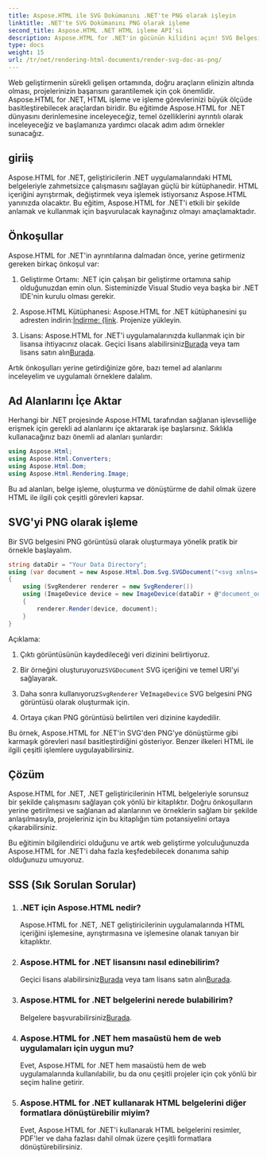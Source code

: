 ```yaml
---
title: Aspose.HTML ile SVG Dokümanını .NET'te PNG olarak işleyin
linktitle: .NET'te SVG Dokümanını PNG olarak işleme
second_title: Aspose.HTML .NET HTML işleme API'si
description: Aspose.HTML for .NET'in gücünün kilidini açın! SVG Belgesini zahmetsizce PNG olarak nasıl oluşturacağınızı öğrenin. Adım adım örneklere ve SSS'lere göz atın. Şimdi başla!
type: docs
weight: 15
url: /tr/net/rendering-html-documents/render-svg-doc-as-png/
---
```


Web geliştirmenin sürekli gelişen ortamında, doğru araçların elinizin altında olması, projelerinizin başarısını garantilemek için çok önemlidir. Aspose.HTML for .NET, HTML işleme ve işleme görevlerinizi büyük ölçüde basitleştirebilecek araçlardan biridir. Bu eğitimde Aspose.HTML for .NET dünyasını derinlemesine inceleyeceğiz, temel özelliklerini ayrıntılı olarak inceleyeceğiz ve başlamanıza yardımcı olacak adım adım örnekler sunacağız.

## giriiş

Aspose.HTML for .NET, geliştiricilerin .NET uygulamalarındaki HTML belgeleriyle zahmetsizce çalışmasını sağlayan güçlü bir kütüphanedir. HTML içeriğini ayrıştırmak, değiştirmek veya işlemek istiyorsanız Aspose.HTML yanınızda olacaktır. Bu eğitim, Aspose.HTML for .NET'i etkili bir şekilde anlamak ve kullanmak için başvurulacak kaynağınız olmayı amaçlamaktadır.

## Önkoşullar

Aspose.HTML for .NET'in ayrıntılarına dalmadan önce, yerine getirmeniz gereken birkaç önkoşul var:

1. Geliştirme Ortamı: .NET için çalışan bir geliştirme ortamına sahip olduğunuzdan emin olun. Sisteminizde Visual Studio veya başka bir .NET IDE'nin kurulu olması gerekir.

2.  Aspose.HTML Kütüphanesi: Aspose.HTML for .NET kütüphanesini şu adresten indirin:[İndirme: {link](https://releases.aspose.com/html/net/). Projenize yükleyin.

3.  Lisans: Aspose.HTML for .NET'i uygulamalarınızda kullanmak için bir lisansa ihtiyacınız olacak. Geçici lisans alabilirsiniz[Burada](https://purchase.aspose.com/temporary-license/) veya tam lisans satın alın[Burada](https://purchase.aspose.com/buy).

Artık önkoşulları yerine getirdiğinize göre, bazı temel ad alanlarını inceleyelim ve uygulamalı örneklere dalalım.

## Ad Alanlarını İçe Aktar

Herhangi bir .NET projesinde Aspose.HTML tarafından sağlanan işlevselliğe erişmek için gerekli ad alanlarını içe aktararak işe başlarsınız. Sıklıkla kullanacağınız bazı önemli ad alanları şunlardır:

```csharp
using Aspose.Html;
using Aspose.Html.Converters;
using Aspose.Html.Dom;
using Aspose.Html.Rendering.Image;
```

Bu ad alanları, belge işleme, oluşturma ve dönüştürme de dahil olmak üzere HTML ile ilgili çok çeşitli görevleri kapsar.

## SVG'yi PNG olarak işleme

Bir SVG belgesini PNG görüntüsü olarak oluşturmaya yönelik pratik bir örnekle başlayalım.

```csharp
string dataDir = "Your Data Directory";
using (var document = new Aspose.Html.Dom.Svg.SVGDocument("<svg xmlns='http://www.w3.org/2000/svg'><circle cx='50' cy='50' r='40'/></svg>", @"c:\work\"))
{
    using (SvgRenderer renderer = new SvgRenderer())
    using (ImageDevice device = new ImageDevice(dataDir + @"document_out.png"))
    {
        renderer.Render(device, document);
    }
}
```

Açıklama:

1. Çıktı görüntüsünün kaydedileceği veri dizinini belirtiyoruz.

2.  Bir örneğini oluşturuyoruz`SVGDocument` SVG içeriğini ve temel URI'yi sağlayarak.

3.  Daha sonra kullanıyoruz`SvgRenderer` Ve`ImageDevice` SVG belgesini PNG görüntüsü olarak oluşturmak için.

4. Ortaya çıkan PNG görüntüsü belirtilen veri dizinine kaydedilir.

Bu örnek, Aspose.HTML for .NET'in SVG'den PNG'ye dönüştürme gibi karmaşık görevleri nasıl basitleştirdiğini gösteriyor. Benzer ilkeleri HTML ile ilgili çeşitli işlemlere uygulayabilirsiniz.

## Çözüm

Aspose.HTML for .NET, .NET geliştiricilerinin HTML belgeleriyle sorunsuz bir şekilde çalışmasını sağlayan çok yönlü bir kitaplıktır. Doğru önkoşulların yerine getirilmesi ve sağlanan ad alanlarının ve örneklerin sağlam bir şekilde anlaşılmasıyla, projeleriniz için bu kitaplığın tüm potansiyelini ortaya çıkarabilirsiniz.

Bu eğitimin bilgilendirici olduğunu ve artık web geliştirme yolculuğunuzda Aspose.HTML for .NET'i daha fazla keşfedebilecek donanıma sahip olduğunuzu umuyoruz.

## SSS (Sık Sorulan Sorular)

1. ### .NET için Aspose.HTML nedir?
   Aspose.HTML for .NET, .NET geliştiricilerinin uygulamalarında HTML içeriğini işlemesine, ayrıştırmasına ve işlemesine olanak tanıyan bir kitaplıktır.

2. ### Aspose.HTML for .NET lisansını nasıl edinebilirim?
    Geçici lisans alabilirsiniz[Burada](https://purchase.aspose.com/temporary-license/) veya tam lisans satın alın[Burada](https://purchase.aspose.com/buy).

3. ### Aspose.HTML for .NET belgelerini nerede bulabilirim?
    Belgelere başvurabilirsiniz[Burada](https://reference.aspose.com/html/net/).

4. ### Aspose.HTML for .NET hem masaüstü hem de web uygulamaları için uygun mu?
   Evet, Aspose.HTML for .NET hem masaüstü hem de web uygulamalarında kullanılabilir, bu da onu çeşitli projeler için çok yönlü bir seçim haline getirir.

5. ### Aspose.HTML for .NET kullanarak HTML belgelerini diğer formatlara dönüştürebilir miyim?
   Evet, Aspose.HTML for .NET'i kullanarak HTML belgelerini resimler, PDF'ler ve daha fazlası dahil olmak üzere çeşitli formatlara dönüştürebilirsiniz.
